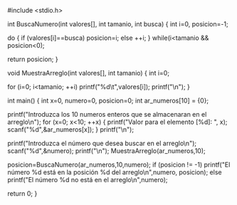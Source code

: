 
#include <stdio.h>
 
int BuscaNumero(int valores[], int tamanio, int busca)
{
int i=0, posicion=-1;
 
do
  {
   if (valores[i]==busca)
       posicion=i;
   else
       ++i;
  }
while(i<tamanio && posicion<0);
 
return posicion;
}
 
void MuestraArreglo(int valores[], int tamanio)
{
 int i=0;
 
 for (i=0; i<tamanio; ++i)
      printf("%d\t",valores[i]);
 printf("\n");
}
 
int main()
{
 int x=0, numero=0, posicion=0;
 int ar_numeros[10] = {0};
 
 printf("Introduzca los 10 numeros enteros que se almacenaran en el arreglo\n");
 for (x=0; x<10; ++x)
     {
      printf("Valor para el elemento [%d]: ", x);
      scanf("%d",&ar_numeros[x]);
     }
 printf("\n");
 
 printf("Introduzca el número que desea buscar en el arreglo\n");
 scanf("%d",&numero);
 printf("\n");
 MuestraArreglo(ar_numeros,10);
 
 posicion=BuscaNumero(ar_numeros,10,numero);
 if (posicion != -1)
     printf("El número %d está en la posición %d del arreglo\n",numero, posicion);
 else
     printf("El número %d no está en el arreglo\n",numero);
 
 return 0;
}

